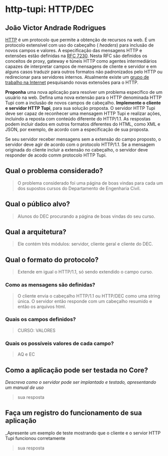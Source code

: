 # http-tupi: HTTP/DEC

## João Victor Andrade Rodrigues

 [HTTP](https://developer.mozilla.org/pt-BR/docs/Web/HTTP/Overview) é um protocolo que permite a obtenção de recursos na web. É um protocolo extensível com uso do  cabeçalho ( _headers_) para inclusão de novos campos e valores.  A especificação das mensagens HTTP e extensões estão definidas na [RFC 7230](https://datatracker.ietf.org/doc/html/rfc7230). Nesta RFC são definidos os conceitos de proxy, gateway e túneis HTTP como agentes intermediários capazes de interpretar campos de mensagens de cliente e servidor e em alguns casos traduzir para outros formatos não padronizados pelo HTTP ou redirecionar para servidores internos. Atualmente existe um [grupo de trabalho na Internet](https://httpwg.org/specs/) pesquisando novas extensões para o HTTP. 
 
__Proponha__ uma nova aplicação para resolver um problema específico de um usuário na web. Defina uma nova extensão para o HTTP denominada HTTP Tupi com a inclusão de novos campos de cabeçalho. __Implemente o cliente e servidor HTTP Tupi__, para sua solução proposta. O servidor HTTP Tupi deve ser capaz de reconhecer uma mensagem HTTP Tupi e realizar ações, incluindo a reposta com conteúdo diferente do HTTP/1.1. As respostas podem incluir dados em outros formatos diferentes do HTML, como XML e JSON, por exemplo, de acordo com a especificação de sua proposta.

Se seu servidor receber mensagens sem a extensão do campo proposto, o servidor deve agir de acordo com o protocolo HTTP/1.1. Se a mensagem originada do cliente incluir a extensão no cabeçalho, o servidor deve responder de acodo comm protocolo HTTP Tupi.

## Qual o problema considerado?  
> O problema considerado foi uma página de boas vindas para cada um dos supostos cursos do Departamento de Engenharia Civil.

## Qual o público alvo?  
> Alunos do DEC procurando a página de boas vindas do seu curso.

## Qual a arquitetura?  
> Ele contém três módulos: servidor, cliente geral e cliente do DEC.

## Qual o formato do protocolo?
> Extende em igual o HTTP/1.1, só sendo extendido o campo curso.

### Como as mensagens são definidas?
> O cliente envia o cabeçalho HTTP/1.1 ou HTTP/DEC como uma string única. O servidor então responde com um cabeçalho resumido e então os arquivos html. 

### Quais os campos definidos?
> CURSO: VALORES

### Quais os possíveis valores de cada campo?
> AQ e EC

## Como a aplicação pode ser testada no Core?

_Descreva como o servidor pode ser implantado e testado, apresentando um manual de uso_ 
> sua resposta

## Faça um registro do funcionamento de sua aplicação 
_Apresente um exemplo de teste mostrando que o cliente e o servior  HTTP Tupi funcionou corretamente
> sua resposta
